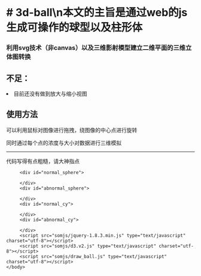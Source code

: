 <!DOCTYPE html>
<html lang="en">
    <head>
        <meta charset="utf-8">
    </head>

    <body>
	<h1># 3d-ball\n本文的主旨是通过web的js生成可操作的球型以及柱形体</h1>
	<h3>利用svg技术（非canvas）以及三维影射模型建立二维平面的三维立体图转换</h3>
	<h2>不足：</h2>
	<li>目前还没有做到放大与缩小视图</li>
	<h2>使用方法</h2>
	<p>可以利用鼠标对图像进行拖拽，绕图像的中心点进行旋转</p>
	<p>同时通过每个点的浓度与大小对数据进行三维模拟</p>
	<hr>
	<p>代码写得有点粗糙，请大神指点</p>
	
         <div id="normal_sphere">
           
         </div>
         <div id="abnormal_sphere">
           
         </div>
         <div id="normal_cy">
           
         </div>
         <div id="abnormal_cy">
           
         </div>
         <script src="somjs/jquery-1.8.3.min.js" type="text/javascript" charset="utf-8"></script>
         <script src="somjs/d3.v2.js" type="text/javascript" charset="utf-8"></script>
         <script src="somjs/draw_ball.js" type="text/javascript" charset="utf-8"></script>
    </body>
</html>
